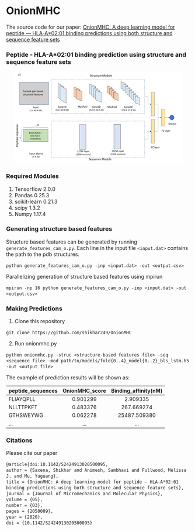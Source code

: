# OnionMHC

The source code for our paper: [OnionMHC: A deep learning model for peptide — HLA-A*02:01 binding predictions using both structure and sequence feature sets](https://www.worldscientific.com/doi/10.1142/S2424913020500095)
### Peptide - HLA-A*02:01 binding prediction using structure and sequence feature sets

<p align="center">
  <img width="460" height="250" src="https://github.com/shikhar249/OnionMHC/blob/master/image.png">
</p>

### Required Modules
1. Tensorflow 2.0.0 <br />
2. Pandas 0.25.3 <br />
3. scikit-learn 0.21.3 <br />
4. scipy 1.3.2 <br />
5. Numpy 1.17.4 <br />

### Generating structure based features
Structure based features can be generated by running `generate_features_cam_o.py`. Each line in the input file `<input.dat>` contains the path to the pdb structures. 
```
python generate_features_cam_o.py -inp <input.dat> -out <output.csv>
```

Parallelizing generation of structure based features using mpirun

```
mpirun -np 16 python generate_features_cam_o.py -inp <input.dat> -out <output.csv>
```

### Making Predictions
1. Clone this repository <br />
```
git clone https://github.com/shikhar249/OnionMHC
```

2. Run onionmhc.py <br />
```
python onionmhc.py -struc <structure-based features file> -seq <sequence file> -mod path/to/models/fold{0..4}_model{0..2}_bls_lstm.h5 -out <output file>
```
The example of prediction results will be shown as:

| peptide_sequences | OnionMHC_score | Binding_affinity(nM) |
| -----------------| :-----------: | :---------: |
| FLIAYQPLL  |      0.901299    |          2.909335|
| NLLTTPKFT  |      0.483376    |        267.669274|
|GTHSWEYWG   |     0.062278     |     25487.509380 |
|... | ... | ...|

### Citations
Please cite our paper
```
@article{doi:10.1142/S2424913020500095,
author = {Saxena, Shikhar and Animesh, Sambhavi and Fullwood, Melissa J. and Mu, Yuguang},
title = {OnionMHC: A deep learning model for peptide — HLA-A*02:01 binding predictions using both structure and sequence feature sets},
journal = {Journal of Micromechanics and Molecular Physics},
volume = {05},
number = {03},
pages = {2050009},
year = {2020},
doi = {10.1142/S2424913020500095}
```
